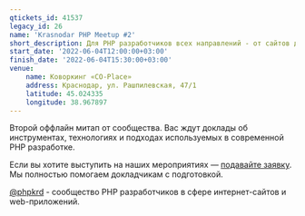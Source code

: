 ```yaml
---
qtickets_id: 41537
legacy_id: 26
name: 'Krasnodar PHP Meetup #2'
short_description: Для PHP разработчиков всех направлений - от сайтов до web-приложений
start_date: '2022-06-04T12:00:00+03:00'
finish_date: '2022-06-04T15:30:00+03:00'
venue:
    name: Коворкинг «CO-Place»
    address: Краснодар, ул. Рашпилевская, 47/1
    latitude: 45.024335
    longitude: 38.967897
---
```


Второй оффлайн митап от сообщества. Вас ждут доклады об инструментах, технологиях и подходах используемых в современной PHP разработке.

Если вы хотите выступить на наших мероприятиях — [подавайте заявку](https://krd.dev/cfp). Мы полностью помогаем докладчикам с подготовкой.

[@phpkrd](https://t.me/phpkrd) - сообщество PHP разработчиков в сфере интернет-сайтов и web-приложений.

